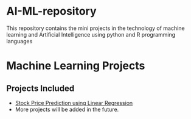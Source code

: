 # AI-ML-repository
This repository contains the mini projects in the technology of machine learning and Artificial Intelligence using python and R programming languages
# Machine Learning Projects

## Projects Included
- [Stock Price Prediction using Linear Regression](Stock_Price_Prediction/)
- More projects will be added in the future.


